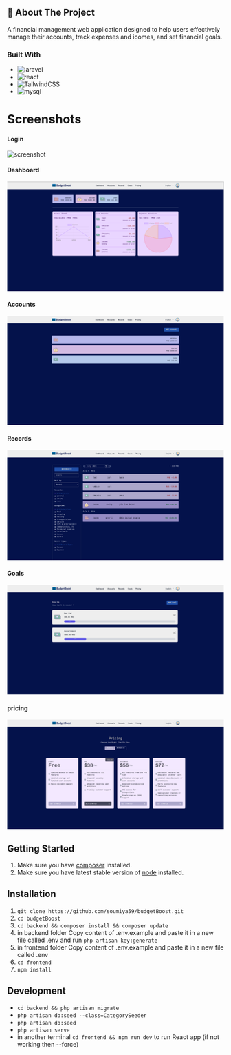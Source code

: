 ## 📌 About The Project

A financial management web application designed to help users effectively manage their accounts, track expenses and icomes, and set financial goals.

### Built With
* ![laravel](https://img.shields.io/badge/Laravel-FF2D20?style=for-the-badge&logo=laravel&logoColor=white)
* ![react](https://img.shields.io/badge/React-20232A?style=for-the-badge&logo=react&logoColor=61DAFB)
* ![TailwindCSS](https://img.shields.io/badge/tailwindcss-%2338B2AC.svg?style=for-the-badge&logo=tailwind-css&logoColor=white)
* ![mysql](https://img.shields.io/badge/MySQL-00000F?style=for-the-badge&logo=mysql&logoColor=white)

# Screenshots

#### Login

![screenshot](./public/screenshots/login.png)

#### Dashboard

![screenshot](./frontend/public/screenshots/dashboard.png)

#### Accounts

![screenshot](./frontend/public/screenshots/accounts.png)

#### Records

![screenshot](./frontend/public/screenshots/records.png)

#### Goals

![screenshot](./frontend/public/screenshots/goals.png)

#### pricing

![screenshot](./frontend/public/screenshots/pricing.png)

## Getting Started 
1. Make sure you have [composer](https://getcomposer.org/download/) installed.
2. Make sure you have latest stable version of [node](https://nodejs.org/en/download/) installed.

## Installation
1. `git clone https://github.com/soumiya59/budgetBoost.git`
2. `cd budgetBoost`
3. `cd backend && composer install && composer update`
4.  in backend folder Copy content of .env.example and paste it in a new file called .env and run `php artisan key:generate`
5.  in frontend folder Copy content of .env.example and paste it in a new file called .env
6. `cd frontend` 
7. `npm install`

## Development
- `cd backend && php artisan migrate`
- `php artisan db:seed --class=CategorySeeder`
- `php artisan db:seed`
- `php artisan serve`
- in another terminal `cd frontend && npm run dev` to run React app (if not working then --force)

